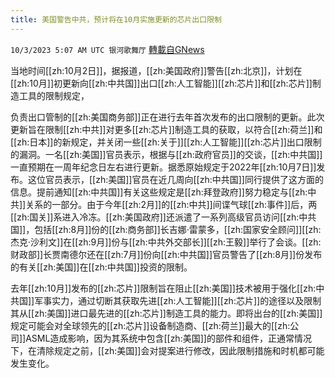 ```yaml
---
title: 美国警告中共，预计将在10月实施更新的芯片出口限制
---
```

`10/3/2023 5:07 AM UTC 银河歌舞厅` [轉載自GNews](https://gnews.org/articles/1772790)

当地时间[[zh:10月2日]]，据报道，[[zh:美国政府]]警告[[zh:北京]]，计划在[[zh:10月]]初更新向[[zh:中共国]]出口[[zh:人工智能]][[zh:芯片]]和[[zh:芯片]]制造工具的限制规定，

负责出口管制的[[zh:美国商务部]]正在进行去年首次发布的出口限制的更新。此次更新旨在限制[[zh:中共]]对更多[[zh:芯片]]制造工具的获取，以符合[[zh:荷兰]]和[[zh:日本]]的新规定，并关闭一些[[zh:关于]][[zh:人工智能]][[zh:芯片]]出口限制的漏洞。一名[[zh:美国]]官员表示，根据与[[zh:政府官员]]的交谈，[[zh:中共国]]一直预期在一周年纪念日左右进行更新。据悉原始规定于2022年[[zh:10月7日]]发布。这位官员表示，[[zh:美国]]官员在近几周向[[zh:中共国]]同行提供了这方面的信息。提前通知[[zh:中共国]]有关这些规定是[[zh:拜登政府]]努力稳定与[[zh:中共]]关系的一部分。由于今年[[zh:2月]]的[[zh:中共]]间谍气球[[zh:事件]]后，两[[zh:国关]]系进入冷冻。[[zh:美国政府]]还派遣了一系列高级官员访问[[zh:中共国]]，包括[[zh:8月]]份的[[zh:商务部]]长吉娜·雷蒙多，[[zh:国家安全顾问]][[zh:杰克·沙利文]]在[[zh:9月]]份与[[zh:中共外交部长]][[zh:王毅]]举行了会谈。[[zh:财政部]]长贾南德尔还在[[zh:7月]]份向[[zh:中共国]]官员警告了[[zh:8月]]份发布的有关[[zh:美国]]在[[zh:中共国]]投资的限制。

去年[[zh:10月]]发布的[[zh:芯片]]限制旨在阻止[[zh:美国]]技术被用于强化[[zh:中共国]]军事实力，通过切断其获取先进[[zh:人工智能]][[zh:芯片]]的途径以及限制其从[[zh:美国]]进口最先进的[[zh:芯片]]制造工具的能力。即将出台的[[zh:美国]]规定可能会对全球领先的[[zh:芯片]]设备制造商、[[zh:荷兰]]最大的[[zh:公司]]ASML造成影响，因为其系统中包含[[zh:美国]]的部件和组件，正通常情况下，在清除规定之前，[[zh:美国]]会对提案进行修改，因此限制措施和时机都可能发生变化。
